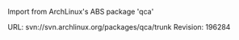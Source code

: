 Import from ArchLinux's ABS package 'qca'

URL: svn://svn.archlinux.org/packages/qca/trunk
Revision: 196284
